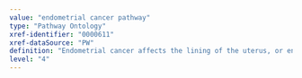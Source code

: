 ```yaml
---
value: "endometrial cancer pathway"
type: "Pathway Ontology"
xref-identifier: "0000611"
xref-dataSource: "PW"
definition: "Endometrial cancer affects the lining of the uterus, or endometrium. Hormonal and genetic alterations play a role in the development of this carcinoma type. Mutations in genes acting in several pathways have been associated with the condition and its types."
level: "4"
---
```

